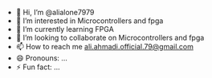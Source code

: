 - 👋 Hi, I’m @alialone7979
- 👀 I’m interested in Microcontrollers and fpga 
- 🌱 I’m currently learning FPGA
- 💞️ I’m looking to collaborate on Microcontrollers and fpga  
- 📫 How to reach me ali.ahmadi.official.79@gmail.com
- 😄 Pronouns: ...
- ⚡ Fun fact: ...

<!---
alialone7979/alialone7979 is a ✨ special ✨ repository because its `README.md` (this file) appears on your GitHub profile.
You can click the Preview link to take a look at your changes.
--->
